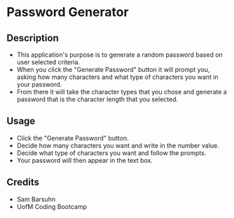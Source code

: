 # Password Generator

## Description

- This application's purpose is to generate a random password based on user selected criteria.
- When you click the "Generate Password" button it will prompt you, asking how many characters and what type of characters you want in your password.
- From there it will take the character types that you chose and generate a password that is the character length that you selected. 

## Usage

- Click the "Generate Password" button.
- Decide how many characters you want and write in the number value.
- Decide what type of characters you want and follow the prompts.
- Your password will then appear in the text box.

## Credits

- Sam Barsuhn
- UofM Coding Bootcamp


